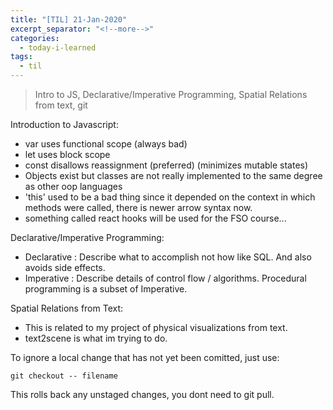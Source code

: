 ```yaml
---
title: "[TIL] 21-Jan-2020"
excerpt_separator: "<!--more-->"
categories:
  - today-i-learned
tags:
  - til 
---
```

>Intro to JS, Declarative/Imperative Programming, Spatial Relations from text, git
<!--more-->

Introduction to Javascript:
- var uses functional scope (always bad)
- let uses block scope
- const disallows reassignment (preferred) (minimizes mutable states)
- Objects exist but classes are not really implemented to the same degree as other oop languages
- 'this' used to be a bad thing since it depended on the context in which methods were called, there is newer arrow syntax now.
- something called react hooks will be used for the FSO course...

Declarative/Imperative Programming:
- Declarative : Describe what to accomplish not how like SQL. And also avoids side effects.
- Imperative : Describe details of control flow / algorithms. Procedural programming is a subset of Imperative.

Spatial Relations from Text:
- This is related to my project of physical visualizations from text.
- text2scene is what im trying to do.

To ignore a local change that has not yet been comitted, just use:
	
```
git checkout -- filename
```

This rolls back any unstaged changes, you dont need to git pull.
